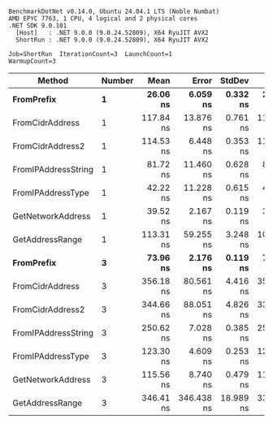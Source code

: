 ```

BenchmarkDotNet v0.14.0, Ubuntu 24.04.1 LTS (Noble Numbat)
AMD EPYC 7763, 1 CPU, 4 logical and 2 physical cores
.NET SDK 9.0.101
  [Host]   : .NET 9.0.0 (9.0.24.52809), X64 RyuJIT AVX2
  ShortRun : .NET 9.0.0 (9.0.24.52809), X64 RyuJIT AVX2

Job=ShortRun  IterationCount=3  LaunchCount=1  
WarmupCount=3  

```
| Method              | Number | Mean      | Error      | StdDev    | Min       | Max       | Gen0   | Allocated |
|-------------------- |------- |----------:|-----------:|----------:|----------:|----------:|-------:|----------:|
| **FromPrefix**          | **1**      |  **26.06 ns** |   **6.059 ns** |  **0.332 ns** |  **25.69 ns** |  **26.33 ns** | **0.0033** |      **56 B** |
| FromCidrAddress     | 1      | 117.84 ns |  13.876 ns |  0.761 ns | 116.99 ns | 118.46 ns | 0.0067 |     112 B |
| FromCidrAddress2    | 1      | 114.53 ns |   6.448 ns |  0.353 ns | 114.28 ns | 114.94 ns | 0.0067 |     112 B |
| FromIPAddressString | 1      |  81.72 ns |  11.460 ns |  0.628 ns |  81.08 ns |  82.34 ns | 0.0033 |      56 B |
| FromIPAddressType   | 1      |  42.22 ns |  11.228 ns |  0.615 ns |  41.61 ns |  42.84 ns | 0.0052 |      88 B |
| GetNetworkAddress   | 1      |  39.52 ns |   2.167 ns |  0.119 ns |  39.40 ns |  39.64 ns | 0.0033 |      56 B |
| GetAddressRange     | 1      | 113.31 ns |  59.255 ns |  3.248 ns | 109.69 ns | 115.97 ns | 0.0100 |     168 B |
| **FromPrefix**          | **3**      |  **73.96 ns** |   **2.176 ns** |  **0.119 ns** |  **73.83 ns** |  **74.05 ns** | **0.0100** |     **168 B** |
| FromCidrAddress     | 3      | 356.18 ns |  80.561 ns |  4.416 ns | 353.61 ns | 361.28 ns | 0.0200 |     336 B |
| FromCidrAddress2    | 3      | 344.66 ns |  88.051 ns |  4.826 ns | 339.25 ns | 348.53 ns | 0.0200 |     336 B |
| FromIPAddressString | 3      | 250.62 ns |   7.028 ns |  0.385 ns | 250.39 ns | 251.07 ns | 0.0100 |     168 B |
| FromIPAddressType   | 3      | 123.30 ns |   4.609 ns |  0.253 ns | 123.14 ns | 123.59 ns | 0.0157 |     264 B |
| GetNetworkAddress   | 3      | 115.56 ns |   8.740 ns |  0.479 ns | 115.04 ns | 115.98 ns | 0.0100 |     168 B |
| GetAddressRange     | 3      | 346.41 ns | 346.438 ns | 18.989 ns | 331.56 ns | 367.81 ns | 0.0300 |     504 B |
